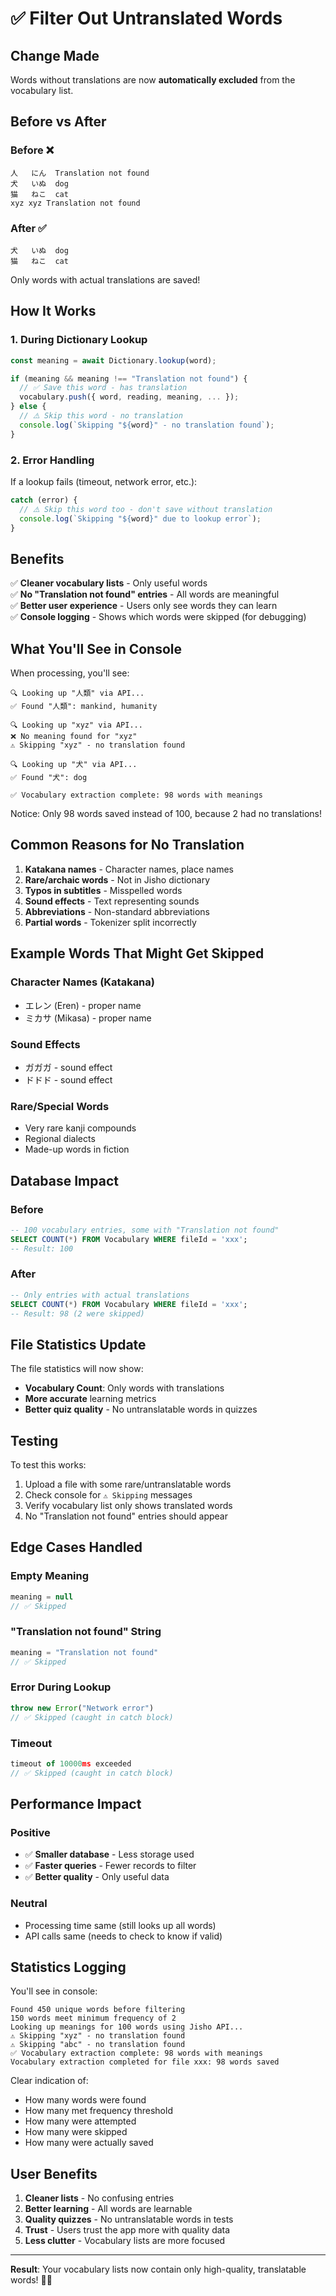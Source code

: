 # ✅ Filter Out Untranslated Words

## Change Made

Words without translations are now **automatically excluded** from the vocabulary list.

## Before vs After

### Before ❌
```
人	にん	Translation not found
犬	いぬ	dog
猫	ねこ	cat
xyz	xyz	Translation not found
```

### After ✅
```
犬	いぬ	dog
猫	ねこ	cat
```

Only words with actual translations are saved!

## How It Works

### 1. During Dictionary Lookup
```typescript
const meaning = await Dictionary.lookup(word);

if (meaning && meaning !== "Translation not found") {
  // ✅ Save this word - has translation
  vocabulary.push({ word, reading, meaning, ... });
} else {
  // ⚠️ Skip this word - no translation
  console.log(`Skipping "${word}" - no translation found`);
}
```

### 2. Error Handling
If a lookup fails (timeout, network error, etc.):
```typescript
catch (error) {
  // ⚠️ Skip this word too - don't save without translation
  console.log(`Skipping "${word}" due to lookup error`);
}
```

## Benefits

✅ **Cleaner vocabulary lists** - Only useful words  
✅ **No "Translation not found" entries** - All words are meaningful  
✅ **Better user experience** - Users only see words they can learn  
✅ **Console logging** - Shows which words were skipped (for debugging)  

## What You'll See in Console

When processing, you'll see:
```
🔍 Looking up "人類" via API...
✅ Found "人類": mankind, humanity

🔍 Looking up "xyz" via API...
❌ No meaning found for "xyz"
⚠️ Skipping "xyz" - no translation found

🔍 Looking up "犬" via API...
✅ Found "犬": dog

✅ Vocabulary extraction complete: 98 words with meanings
```

Notice: Only 98 words saved instead of 100, because 2 had no translations!

## Common Reasons for No Translation

1. **Katakana names** - Character names, place names
2. **Rare/archaic words** - Not in Jisho dictionary
3. **Typos in subtitles** - Misspelled words
4. **Sound effects** - Text representing sounds
5. **Abbreviations** - Non-standard abbreviations
6. **Partial words** - Tokenizer split incorrectly

## Example Words That Might Get Skipped

### Character Names (Katakana)
- エレン (Eren) - proper name
- ミカサ (Mikasa) - proper name

### Sound Effects
- ガガガ - sound effect
- ドドド - sound effect

### Rare/Special Words
- Very rare kanji compounds
- Regional dialects
- Made-up words in fiction

## Database Impact

### Before
```sql
-- 100 vocabulary entries, some with "Translation not found"
SELECT COUNT(*) FROM Vocabulary WHERE fileId = 'xxx';
-- Result: 100
```

### After
```sql
-- Only entries with actual translations
SELECT COUNT(*) FROM Vocabulary WHERE fileId = 'xxx';
-- Result: 98 (2 were skipped)
```

## File Statistics Update

The file statistics will now show:
- **Vocabulary Count**: Only words with translations
- **More accurate** learning metrics
- **Better quiz quality** - No untranslatable words in quizzes

## Testing

To test this works:

1. Upload a file with some rare/untranslatable words
2. Check console for `⚠️ Skipping` messages
3. Verify vocabulary list only shows translated words
4. No "Translation not found" entries should appear

## Edge Cases Handled

### Empty Meaning
```typescript
meaning = null
// ✅ Skipped
```

### "Translation not found" String
```typescript
meaning = "Translation not found"
// ✅ Skipped
```

### Error During Lookup
```typescript
throw new Error("Network error")
// ✅ Skipped (caught in catch block)
```

### Timeout
```typescript
timeout of 10000ms exceeded
// ✅ Skipped (caught in catch block)
```

## Performance Impact

### Positive
- ✅ **Smaller database** - Less storage used
- ✅ **Faster queries** - Fewer records to filter
- ✅ **Better quality** - Only useful data

### Neutral
- Processing time same (still looks up all words)
- API calls same (needs to check to know if valid)

## Statistics Logging

You'll see in console:
```
Found 450 unique words before filtering
150 words meet minimum frequency of 2
Looking up meanings for 100 words using Jisho API...
⚠️ Skipping "xyz" - no translation found
⚠️ Skipping "abc" - no translation found
✅ Vocabulary extraction complete: 98 words with meanings
Vocabulary extraction completed for file xxx: 98 words saved
```

Clear indication of:
- How many words were found
- How many met frequency threshold
- How many were attempted
- How many were skipped
- How many were actually saved

## User Benefits

1. **Cleaner lists** - No confusing entries
2. **Better learning** - All words are learnable
3. **Quality quizzes** - No untranslatable words in tests
4. **Trust** - Users trust the app more with quality data
5. **Less clutter** - Vocabulary lists are more focused

---

**Result**: Your vocabulary lists now contain only high-quality, translatable words! 🎯✨

